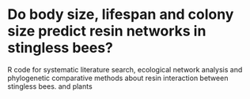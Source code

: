 # Do body size, lifespan and colony size predict resin networks in stingless bees?

R code for systematic literature search, ecological network analysis and phylogenetic comparative methods about resin interaction between stingless bees. and plants
